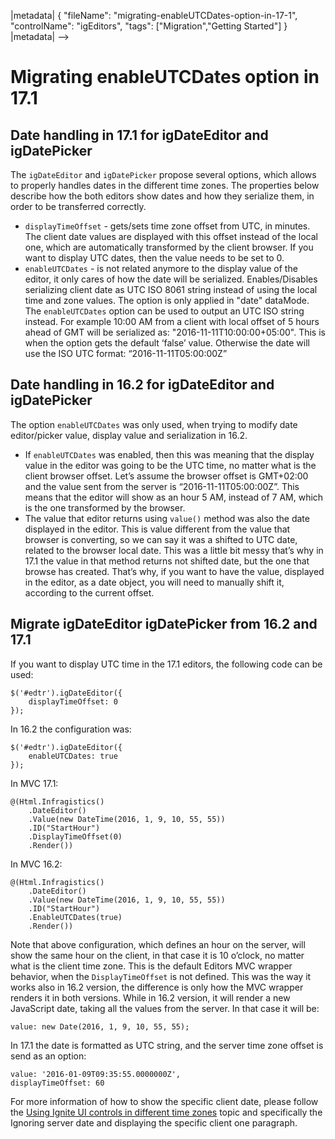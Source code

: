|metadata|
{
    "fileName": "migrating-enableUTCDates-option-in-17-1",
    "controlName": "igEditors",
    "tags": ["Migration","Getting Started"]
}
|metadata|
-->

# Migrating enableUTCDates option in 17.1

## Date handling in 17.1 for igDateEditor and igDatePicker

The `igDateEditor` and `igDatePicker` propose several options, which allows to properly handles dates in the different time zones. The properties below describe how the both editors show dates and how they serialize them, in order to be transferred correctly.
-	`displayTimeOffset` - gets/sets time zone offset from UTC, in minutes. The client date values are displayed with this offset instead of the local one, which are automatically transformed by the client browser. If you want to display UTC dates, then the value needs to be set to 0.
-	`enableUTCDates` - is not related anymore to the display value of the editor, it only cares of how the date will be serialized. Enables/Disables serializing client date as UTC ISO 8061 string instead of using the local time and zone values. The option is only applied in "date" dataMode. The `enableUTCDates` option can be used to output an UTC ISO string instead. For example 10:00 AM from a client with local offset of 5 hours ahead of GMT will be serialized as: "2016-11-11T10:00:00+05:00". This is when the option gets the default ‘false’ value. Otherwise the date will use the ISO UTC format: “2016-11-11T05:00:00Z”

## Date handling in 16.2 for igDateEditor and igDatePicker

The option `enableUTCDates` was only used, when trying to modify date editor/picker value, display value and serialization in 16.2.
-	If `enableUTCDates` was enabled, then this was meaning that the display value in the editor was going to be the UTC time, no matter what is the client browser offset. Let’s assume the browser offset is GMT+02:00 and the value sent from the server is “2016-11-11T05:00:00Z”. This means that the editor will show as an hour 5 AM, instead of 7 AM, which is the one transformed by the browser. 
-	The value that editor returns using `value()` method was also the date displayed in the editor. This is value different from the value that browser is converting, so we can say it was a shifted to UTC date, related to the browser local date. This was a little bit messy that’s why in 17.1 the value in that method returns not shifted date, but the one that browse has created. That’s why, if you want to have the value, displayed in the editor, as a date object, you will need to manually shift it, according to the current offset.

## Migrate igDateEditor igDatePicker from 16.2 and 17.1

If you want to display UTC time in the 17.1 editors, the following code can be used:

```
$('#edtr').igDateEditor({
	displayTimeOffset: 0
});
```

In 16.2 the configuration was:

```
$('#edtr').igDateEditor({
	enableUTCDates: true
});
```

In MVC 17.1:

```
@(Html.Infragistics()
	.DateEditor()
	.Value(new DateTime(2016, 1, 9, 10, 55, 55))
	.ID("StartHour")
	.DisplayTimeOffset(0)
	.Render())
```

In MVC 16.2:

```
@(Html.Infragistics()
	.DateEditor()
	.Value(new DateTime(2016, 1, 9, 10, 55, 55))
	.ID("StartHour")
	.EnableUTCDates(true)
	.Render())
```

Note that above configuration, which defines an hour on the server, will show the same hour on the client, in that case it is 10 o’clock, no matter what is the client time zone. This is the default Editors MVC wrapper behavior, when the `DisplayTimeOffset` is not defined. This was the way it works also in 16.2 version, the difference is only how the MVC wrapper renders it in both versions. While in 16.2 version, it will render a new JavaScript date, taking all the values from the server. In that case it will be:

```
value: new Date(2016, 1, 9, 10, 55, 55);
```

In 17.1 the date is formatted as UTC string, and the server time zone offset is send as an option:

```
value: '2016-01-09T09:35:55.0000000Z',
displayTimeOffset: 60
```

For more information of how to show the specific client date, please follow the [Using Ignite UI controls in different time zones](Using-IgniteUI-controls-in-different-time-zones.html) topic and specifically the Ignoring server date and displaying the specific client one paragraph.

